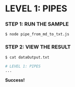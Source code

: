 # LEVEL 1: PIPES

### STEP 1: RUN THE SAMPLE
```bash
$ node pipe_from_md_to_txt.js
```

### STEP 2: VIEW THE RESULT
```bash
$ cat dataOutput.txt

# LEVEL 1: PIPES
...
```


**Success!**